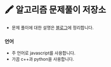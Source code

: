 # 🖍 알고리즘 문제풀이 저장소

- 문제 풀이에 대한 설명은 [블로그](https://velog.io/@yejineee/series/%EC%95%8C%EA%B3%A0%EB%A6%AC%EC%A6%98-%EB%AC%B8%EC%A0%9C%ED%92%80%EC%9D%B4)에 정리합니다.

### 언어
- 주 언어로 javascript를 사용합니다.
- 가끔 c++과 python을 사용합니다.

